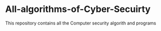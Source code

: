 # All-algorithms-of-Cyber-Secuirty
This repository contains all the Computer security algorith and programs 
